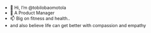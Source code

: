 - 👋 Hi, I’m @tobilobaomotola
- 👀 A Product Manager
- 📫 Big on fitness and health..
- and also believe life can get better with compassion and empathy

<!---
tobilobaomotola/tobilobaomotola is a ✨ special ✨ repository because its `README.md` (this file) appears on your GitHub profile.
You can click the Preview link to take a look at your changes.
--->
